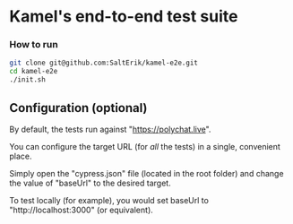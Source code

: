 # Kamel's end-to-end test suite

### How to run

```bash
git clone git@github.com:SaltErik/kamel-e2e.git
cd kamel-e2e
./init.sh
```

## Configuration (optional)

By default, the tests run against "https://polychat.live".

You can configure the target URL (for *all* the tests) in a single, convenient place.

Simply open the "cypress.json" file (located in the root folder) and change the value of "baseUrl" to the desired target.

To test locally (for example), you would set baseUrl to "http://localhost:3000" (or equivalent).
